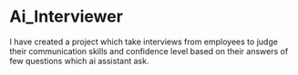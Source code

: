 # Ai_Interviewer
I have created a project which take interviews from employees to judge their communication skills and confidence level based on their answers of few questions which ai assistant ask.
